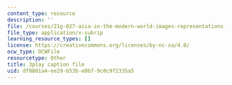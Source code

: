 ```yaml
---
content_type: resource
description: ''
file: /courses/21g-027-asia-in-the-modern-world-images-representations-fall-2016/df8801a4ee29b53be0b79c0c9f2335a5_1801231.srt
file_type: application/x-subrip
learning_resource_types: []
license: https://creativecommons.org/licenses/by-nc-sa/4.0/
ocw_type: OCWFile
resourcetype: Other
title: 3play caption file
uid: df8801a4-ee29-b53b-e0b7-9c0c9f2335a5
---
```

